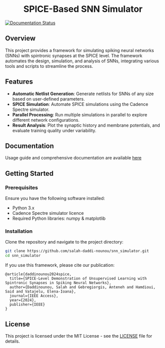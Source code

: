 <div align='center'>
<h1>SPICE-Based SNN Simulator</h1>
</div>

[![Documentation Status](https://readthedocs.org/projects/snn_simulator/badge/?version=latest)](https://salah-daddi-nounou.github.io/)

## Overview

This project provides a framework for simulating spiking neural networks (SNNs) with spintronic synapses at the SPICE level. The framework automates the design, simulation, and analysis of SNNs, integrating various tools and scripts to streamline the process.

## Features

- **Automatic Netlist Generation**: Generate netlists for SNNs of any size based on user-defined parameters.
- **SPICE Simulation**: Automate SPICE simulations using the Cadence Spectre simulator.
- **Parallel Processing**: Run multiple simulations in parallel to explore different network configurations.
- **Result Analysis**: Plot the synaptic history and membrane potentials, and evaluate training quality under variability.

## Documentation

Usage guide and comprehensive documentation are available [here](https://salah-daddi-nounou.github.io/)

## Getting Started

### Prerequisites

Ensure you have the following software installed:

- Python 3.x
- Cadence Spectre simulator licence
- Required Python libraries: numpy & matplotlib

### Installation

Clone the repository and navigate to the project directory:

```bash
git clone https://github.com/salah-daddi-nounou/snn_simulator.git
cd snn_simulator
```

If you use this framework, please cite our publication:

```
@article{daddinounou2024spice,
  title={SPICE-Level Demonstration of Unsupervised Learning with Spintronic Synapses in Spiking Neural Networks},
  author={Daddinounou, Salah and Gebregiorgis, Anteneh and Hamdioui, Said and Vatajelu, Elena-Ioana},
  journal={IEEE Access},
  year={2024},
  publisher={IEEE}
}
```

## License

This project is licensed under the MIT License - see the [LICENSE](LICENSE) file for details.
